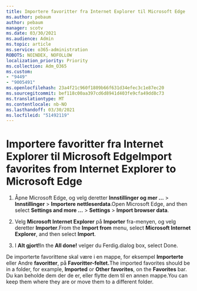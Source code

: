 ```yaml
---
title: Importere favoritter fra Internet Explorer til Microsoft Edge
ms.author: pebaum
author: pebaum
manager: scotv
ms.date: 03/30/2021
ms.audience: Admin
ms.topic: article
ms.service: o365-administration
ROBOTS: NOINDEX, NOFOLLOW
localization_priority: Priority
ms.collection: Adm_O365
ms.custom:
- "9449"
- "9005491"
ms.openlocfilehash: 23a4f21c960f1809b66f631d34efec3c1e87ec20
ms.sourcegitcommit: bef118c00aa397cd6d8941d403fe9cfa49dd8c73
ms.translationtype: MT
ms.contentlocale: nb-NO
ms.lasthandoff: 03/30/2021
ms.locfileid: "51492119"
---
```

# <a name="import-favorites-from-internet-explorer-to-microsoft-edge"></a><span data-ttu-id="9d356-102">Importere favoritter fra Internet Explorer til Microsoft Edge</span><span class="sxs-lookup"><span data-stu-id="9d356-102">Import favorites from Internet Explorer to Microsoft Edge</span></span>

1. <span data-ttu-id="9d356-103">Åpne Microsoft Edge, og velg deretter **Innstillinger og mer ...**  >  **Innstillinger**  >  **Importere nettleserdata**.</span><span class="sxs-lookup"><span data-stu-id="9d356-103">Open Microsoft Edge, and then select **Settings and more ...** > **Settings** > **Import browser data**.</span></span>

1. <span data-ttu-id="9d356-104">Velg **Microsoft Internet Explorer** på **Importer** fra-menyen, og velg deretter **Importer**.</span><span class="sxs-lookup"><span data-stu-id="9d356-104">From the **Import from** menu, select **Microsoft Internet Explorer**, and then select **Import**.</span></span>

1. <span data-ttu-id="9d356-105">I **Alt gjort!**</span><span class="sxs-lookup"><span data-stu-id="9d356-105">In the **All done!**</span></span> <span data-ttu-id="9d356-106">velger du Ferdig.</span><span class="sxs-lookup"><span data-stu-id="9d356-106">dialog box, select Done.</span></span>

<span data-ttu-id="9d356-107">De importerte favorittene skal være i en mappe, for eksempel **Importerte** eller Andre **favoritter**, på **Favoritter-feltet.**</span><span class="sxs-lookup"><span data-stu-id="9d356-107">The imported favorites should be in a folder, for example, **Imported** or **Other favorites**, on the **Favorites** bar.</span></span> <span data-ttu-id="9d356-108">Du kan beholde dem der de er, eller flytte dem til en annen mappe.</span><span class="sxs-lookup"><span data-stu-id="9d356-108">You can keep them where they are or move them to a different folder.</span></span>